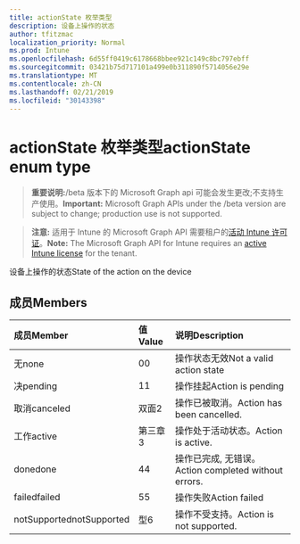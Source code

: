 ```yaml
---
title: actionState 枚举类型
description: 设备上操作的状态
author: tfitzmac
localization_priority: Normal
ms.prod: Intune
ms.openlocfilehash: 6d55ff0419c6178668bbee921c149c8bc797ebff
ms.sourcegitcommit: 03421b75d717101a499e0b311890f5714056e29e
ms.translationtype: MT
ms.contentlocale: zh-CN
ms.lasthandoff: 02/21/2019
ms.locfileid: "30143398"
---
```

# <a name="actionstate-enum-type"></a><span data-ttu-id="82f97-103">actionState 枚举类型</span><span class="sxs-lookup"><span data-stu-id="82f97-103">actionState enum type</span></span>

> <span data-ttu-id="82f97-104">**重要说明:**/beta 版本下的 Microsoft Graph api 可能会发生更改;不支持生产使用。</span><span class="sxs-lookup"><span data-stu-id="82f97-104">**Important:** Microsoft Graph APIs under the /beta version are subject to change; production use is not supported.</span></span>

> <span data-ttu-id="82f97-105">**注意:** 适用于 Intune 的 Microsoft Graph API 需要租户的[活动 Intune 许可证](https://go.microsoft.com/fwlink/?linkid=839381)。</span><span class="sxs-lookup"><span data-stu-id="82f97-105">**Note:** The Microsoft Graph API for Intune requires an [active Intune license](https://go.microsoft.com/fwlink/?linkid=839381) for the tenant.</span></span>

<span data-ttu-id="82f97-106">设备上操作的状态</span><span class="sxs-lookup"><span data-stu-id="82f97-106">State of the action on the device</span></span>

## <a name="members"></a><span data-ttu-id="82f97-107">成员</span><span class="sxs-lookup"><span data-stu-id="82f97-107">Members</span></span>
|<span data-ttu-id="82f97-108">成员</span><span class="sxs-lookup"><span data-stu-id="82f97-108">Member</span></span>|<span data-ttu-id="82f97-109">值</span><span class="sxs-lookup"><span data-stu-id="82f97-109">Value</span></span>|<span data-ttu-id="82f97-110">说明</span><span class="sxs-lookup"><span data-stu-id="82f97-110">Description</span></span>|
|:---|:---|:---|
|<span data-ttu-id="82f97-111">无</span><span class="sxs-lookup"><span data-stu-id="82f97-111">none</span></span>|<span data-ttu-id="82f97-112">0</span><span class="sxs-lookup"><span data-stu-id="82f97-112">0</span></span>|<span data-ttu-id="82f97-113">操作状态无效</span><span class="sxs-lookup"><span data-stu-id="82f97-113">Not a valid action state</span></span>|
|<span data-ttu-id="82f97-114">决</span><span class="sxs-lookup"><span data-stu-id="82f97-114">pending</span></span>|<span data-ttu-id="82f97-115">1</span><span class="sxs-lookup"><span data-stu-id="82f97-115">1</span></span>|<span data-ttu-id="82f97-116">操作挂起</span><span class="sxs-lookup"><span data-stu-id="82f97-116">Action is pending</span></span>|
|<span data-ttu-id="82f97-117">取消</span><span class="sxs-lookup"><span data-stu-id="82f97-117">canceled</span></span>|<span data-ttu-id="82f97-118">双面</span><span class="sxs-lookup"><span data-stu-id="82f97-118">2</span></span>|<span data-ttu-id="82f97-119">操作已被取消。</span><span class="sxs-lookup"><span data-stu-id="82f97-119">Action has been cancelled.</span></span>|
|<span data-ttu-id="82f97-120">工作</span><span class="sxs-lookup"><span data-stu-id="82f97-120">active</span></span>|<span data-ttu-id="82f97-121">第三章</span><span class="sxs-lookup"><span data-stu-id="82f97-121">3</span></span>|<span data-ttu-id="82f97-122">操作处于活动状态。</span><span class="sxs-lookup"><span data-stu-id="82f97-122">Action is active.</span></span>|
|<span data-ttu-id="82f97-123">done</span><span class="sxs-lookup"><span data-stu-id="82f97-123">done</span></span>|<span data-ttu-id="82f97-124">4</span><span class="sxs-lookup"><span data-stu-id="82f97-124">4</span></span>|<span data-ttu-id="82f97-125">操作已完成, 无错误。</span><span class="sxs-lookup"><span data-stu-id="82f97-125">Action completed without errors.</span></span>|
|<span data-ttu-id="82f97-126">failed</span><span class="sxs-lookup"><span data-stu-id="82f97-126">failed</span></span>|<span data-ttu-id="82f97-127">5</span><span class="sxs-lookup"><span data-stu-id="82f97-127">5</span></span>|<span data-ttu-id="82f97-128">操作失败</span><span class="sxs-lookup"><span data-stu-id="82f97-128">Action failed</span></span>|
|<span data-ttu-id="82f97-129">notSupported</span><span class="sxs-lookup"><span data-stu-id="82f97-129">notSupported</span></span>|<span data-ttu-id="82f97-130">型</span><span class="sxs-lookup"><span data-stu-id="82f97-130">6</span></span>|<span data-ttu-id="82f97-131">操作不受支持。</span><span class="sxs-lookup"><span data-stu-id="82f97-131">Action is not supported.</span></span>|




